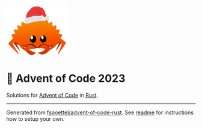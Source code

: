 <img src="./.assets/christmas_ferris.png" width="164">

# 🎄 Advent of Code 2023

Solutions for [Advent of Code](https://adventofcode.com/) in [Rust](https://www.rust-lang.org/).

<!--- advent_readme_stars table --->

---

Generated from [fspoettel/advent-of-code-rust](https://github.com/fspoettel/advent-of-code-rust). See [readme](https://github.com/fspoettel/advent-of-code-rust#readme) for instructions how to setup your own.
